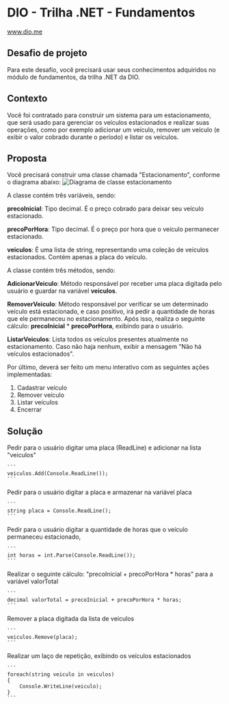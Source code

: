 # DIO - Trilha .NET - Fundamentos
www.dio.me

## Desafio de projeto
Para este desafio, você precisará usar seus conhecimentos adquiridos no módulo de fundamentos, da trilha .NET da DIO.

## Contexto
Você foi contratado para construir um sistema para um estacionamento, que será usado para gerenciar os veículos estacionados e realizar suas operações, como por exemplo adicionar um veículo, remover um veículo (e exibir o valor cobrado durante o período) e listar os veículos.

## Proposta
Você precisará construir uma classe chamada "Estacionamento", conforme o diagrama abaixo:
![Diagrama de classe estacionamento](diagrama_classe_estacionamento.png)

A classe contém três variáveis, sendo:

**precoInicial**: Tipo decimal. É o preço cobrado para deixar seu veículo estacionado.

**precoPorHora**: Tipo decimal. É o preço por hora que o veículo permanecer estacionado.

**veiculos**: É uma lista de string, representando uma coleção de veículos estacionados. Contém apenas a placa do veículo.

A classe contém três métodos, sendo:

**AdicionarVeiculo**: Método responsável por receber uma placa digitada pelo usuário e guardar na variável **veiculos**.

**RemoverVeiculo**: Método responsável por verificar se um determinado veículo está estacionado, e caso positivo, irá pedir a quantidade de horas que ele permaneceu no estacionamento. Após isso, realiza o seguinte cálculo: **precoInicial** * **precoPorHora**, exibindo para o usuário.

**ListarVeiculos**: Lista todos os veículos presentes atualmente no estacionamento. Caso não haja nenhum, exibir a mensagem "Não há veículos estacionados".

Por último, deverá ser feito um menu interativo com as seguintes ações implementadas:
1. Cadastrar veículo
2. Remover veículo
3. Listar veículos
4. Encerrar


## Solução

Pedir para o usuário digitar uma placa (ReadLine) e adicionar na lista "veiculos"

    ```
    veiculos.Add(Console.ReadLine());
    ```

Pedir para o usuário digitar a placa e armazenar na variável placa

    ```
    string placa = Console.ReadLine();
    ```

Pedir para o usuário digitar a quantidade de horas que o veículo permaneceu estacionado,

    ```
    int horas = int.Parse(Console.ReadLine());
    ```

Realizar o seguinte cálculo: "precoInicial + precoPorHora * horas" para a variável valorTotal
    
    ``` 
    decimal valorTotal = precoInicial + precoPorHora * horas;
    ```

Remover a placa digitada da lista de veículos

    ```
    veiculos.Remove(placa);
    ```

Realizar um laço de repetição, exibindo os veículos estacionados

    ```
    foreach(string veiculo in veiculos)
    {
        Console.WriteLine(veiculo);
    }
    ```

